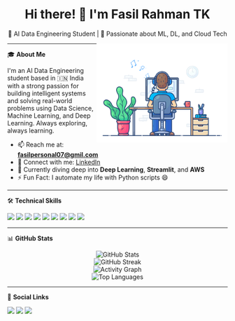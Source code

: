 <h1 align="center">Hi there! 👋 I'm Fasil Rahman TK </h1>
<p align="center">🚀 AI Data Engineering Student | 🧠 Passionate about ML, DL, and Cloud Tech</p>

<img align="right" alt="Coding" width="300" src="https://raw.githubusercontent.com/andreapollastri/andreapollastri/main/intro.gif">

---

🎓 **About Me**

I'm an AI Data Engineering student based in 🇮🇳 India with a strong passion for building intelligent systems and solving real-world problems using Data Science, Machine Learning, and Deep Learning. Always exploring, always learning.

- 📫 Reach me at: **[fasilpersonal07@gmil.com](mailto:fasilpersonal07@gmail.com)**
- 💼 Connect with me: [LinkedIn](https://www.linkedin.com/in/fasil-rahman)
- 🌱 Currently diving deep into **Deep Learning**, **Streamlit**, and **AWS**
- ⚡ Fun Fact: I automate my life with Python scripts 😄

---

🛠️ **Technical Skills**

<p align="left">
  <img src="https://img.shields.io/badge/Python-3776AB?style=for-the-badge&logo=python&logoColor=white"/>
  <img src="https://img.shields.io/badge/SQL-336791?style=for-the-badge&logo=postgresql&logoColor=white"/>
  <img src="https://img.shields.io/badge/Power BI-F2C811?style=for-the-badge&logo=powerbi&logoColor=black"/>
  <img src="https://img.shields.io/badge/Flask-000000?style=for-the-badge&logo=flask&logoColor=white"/>
  <img src="https://img.shields.io/badge/Streamlit-FF4B4B?style=for-the-badge&logo=streamlit&logoColor=white"/>
  <img src="https://img.shields.io/badge/Machine Learning-009688?style=for-the-badge"/>
  <img src="https://img.shields.io/badge/Deep Learning-673AB7?style=for-the-badge"/>
  <img src="https://img.shields.io/badge/AWS-232F3E?style=for-the-badge&logo=amazonaws&logoColor=white"/>
  <img src="https://img.shields.io/badge/Git-F05032?style=for-the-badge&logo=git&logoColor=white"/>
</p>

---

📊 **GitHub Stats**

<p align="center">
  <img src="https://github-readme-stats.vercel.app/api?username=Fasiiltk&show_icons=true&count_private=true&title_color=22c55e&text_color=ffffff&icon_color=14b8a6&bg_color=1c1917&hide_border=true" alt="GitHub Stats"/>
  <br/>
  <img src="https://github-readme-streak-stats.herokuapp.com/?user=Fasiiltk&stroke=ffffff&background=1c1917&ring=22c55e&fire=22c55e&currStreakNum=ffffff&currStreakLabel=22c55e&sideNums=ffffff&sideLabels=ffffff&dates=ffffff&hide_border=true" alt="GitHub Streak"/>
  <br/>
  <img src="https://github-readme-activity-graph.cyclic.app/graph?username=Fasiiltk&bg_color=1c1917&color=ffffff&line=14b8a6&point=ffffff&area=true&hide_border=true&custom_title=GitHub%20Activity%20Graph" alt="Activity Graph"/>
  <br/>
  <img src="https://github-readme-stats.vercel.app/api/top-langs/?username=Fasiiltk&layout=compact&langs_count=10&title_color=22c55e&text_color=ffffff&icon_color=14b8a6&bg_color=1c1917&hide_border=true" alt="Top Languages"/>
</p>

---

📱 **Social Links**

<p align="left">
  <a href="https://www.github.com/Fasiiltk" target="_blank"><img src="https://raw.githubusercontent.com/danielcranney/readme-generator/main/public/icons/socials/github.svg" width="32" /></a>
  <a href="https://www.linkedin.com/in/fasil-rahman" target="_blank"><img src="https://raw.githubusercontent.com/danielcranney/readme-generator/main/public/icons/socials/linkedin.svg" width="32" /></a>
  <a href="http://www.instagram.com/fazxiii__" target="_blank"><img src="https://raw.githubusercontent.com/danielcranney/readme-generator/main/public/icons/socials/instagram.svg" width="32" /></a>
</p>

